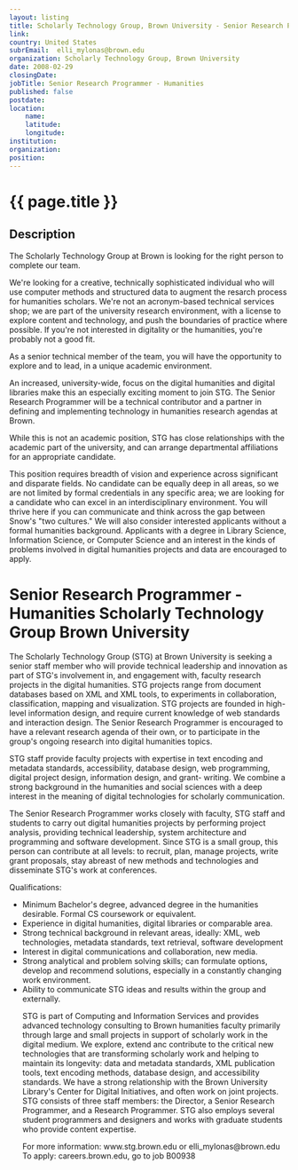 ```yaml
---
layout: listing
title: Scholarly Technology Group, Brown University - Senior Research Programmer - Humanities
link:
country: United States
subrEmail:  elli_mylonas@brown.edu
organization: Scholarly Technology Group, Brown University 
date: 2008-02-29
closingDate: 
jobTitle: Senior Research Programmer - Humanities
published: false
postdate:
location:
    name: 
    latitude: 
    longitude: 
institution: 
organization: 
position: 
--- 
```



# {{ page.title }}

## Description


<p>The Scholarly Technology Group at Brown is looking for the right
person to complete our team.</p>

<p>We're looking for a creative, technically sophisticated individual
who will use computer methods and structured data to augment the
resarch process for humanities scholars. We're not an acronym-based
technical services shop; we are part of the university research
environment, with a license to explore content and technology, and
push the boundaries of practice where possible. If you're not
interested in digitality or the humanities, you're probably not a
good fit.</p>

<p>As a senior technical member of the team, you will have the
opportunity to explore and to lead, in a unique academic environment.</p>

<p>An increased, university-wide, focus on the digital humanities and
digital libraries make this an especially exciting moment to join
STG. The Senior Research Programmer will be a technical contributor
and a partner in defining and implementing technology in humanities
research agendas at Brown.</p>

<p>While this is not an academic position, STG has close relationships
with the academic part of the university, and can arrange
departmental affiliations for an appropriate candidate.</p>

<p>This position requires breadth of vision and experience across
significant and disparate fields. No candidate can be equally deep in
all areas, so we are not limited by formal credentials in any
specific area; we are  looking for a candidate who can excel in an
interdisciplinary environment. You will thrive here if you can
communicate and think across the gap between Snow's "two cultures."
We will also consider interested applicants without a formal
humanities background. Applicants with a degree in Library Science,
Information Science, or Computer Science and an interest in the kinds
of problems involved in digital humanities projects and data are
encouraged to apply.</p>


<h1>Senior Research Programmer - Humanities
Scholarly Technology Group
Brown University</h1>

<p>The Scholarly Technology Group (STG) at Brown University is seeking a
senior staff member who will provide technical leadership and
innovation as part of STG's involvement in, and engagement with,
faculty research projects in the digital humanities. STG projects
range from document databases based on XML and XML tools, to
experiments in collaboration, classification, mapping and
visualization. STG projects are founded in high-level information
design, and require current knowledge of web standards and
interaction design. The Senior Research Programmer is encouraged to
have a relevant research agenda of their own, or to participate in
the group's ongoing research into digital humanities topics.

STG staff provide faculty projects with expertise in text encoding
and metadata standards, accessibility, database design, web
programming, digital project design, information design, and grant-
writing. We combine a strong background in the humanities and social
sciences with a deep interest in the meaning of digital technologies
for scholarly communication.</p>

<p>The Senior Research Programmer works closely with faculty, STG staff
and students to carry out digital humanities projects by performing
project analysis, providing technical leadership, system architecture
and programming and software development.  Since STG is a small
group, this person can contribute at all levels: to recruit, plan,
manage projects, write grant proposals, stay abreast of new methods
and technologies and disseminate STG's work at conferences.</p>

<p>Qualifications:
<ul>
<li> Minimum Bachelor's degree, advanced degree in the humanities
desirable. Formal CS coursework or equivalent.</li>
<li> Experience in digital humanities, digital libraries or comparable
area.</li>
<li>Strong technical background in relevant areas, ideally: XML, web
technologies, metadata standards, text retrieval, software development</li>
<li> Interest in digital communications and collaboration, new media.</li>
<li> Strong analytical and problem solving skills; can formulate
options, develop and recommend solutions, especially in a constantly
changing work environment.</li>
<li> Ability to communicate STG ideas and results within the group and
externally.</li>
</p>

<p>STG is part of Computing and Information Services and provides
advanced technology consulting to Brown humanities faculty primarily
through large and small projects in support of scholarly work in the
digital medium. We explore, extend anc contribute to the critical new
technologies that are transforming scholarly work and helping to
maintain its longevity: data and metadata standards, XML publication
tools, text encoding methods, database design, and accessibility
standards. We have a strong relationship with the Brown University
Library's Center for Digital Initiatives, and often work on joint
projects. STG consists of three staff members: the Director, a Senior
Research Programmer, and a Research Programmer. STG also employs
several student programmers and designers and works with graduate
students who provide content expertise.</p>

<p>For more information: www.stg.brown.edu or elli_mylonas@brown.edu
To apply: careers.brown.edu, go to job B00938
</p>
